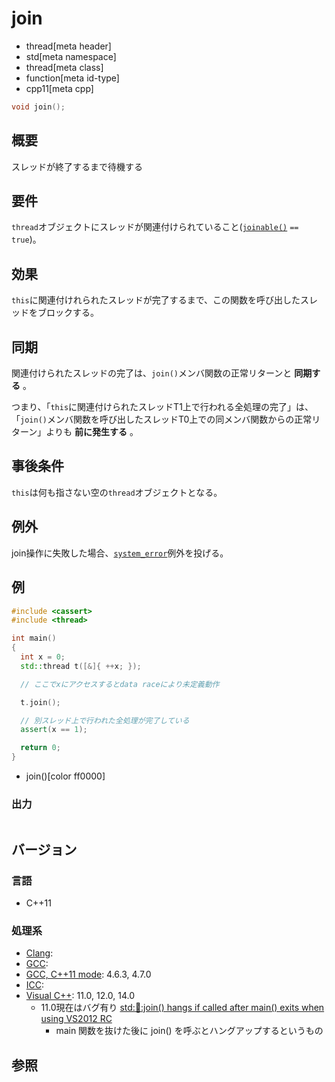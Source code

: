 # join
* thread[meta header]
* std[meta namespace]
* thread[meta class]
* function[meta id-type]
* cpp11[meta cpp]

```cpp
void join();
```

## 概要
スレッドが終了するまで待機する


## 要件
`thread`オブジェクトにスレッドが関連付けられていること([`joinable()`](joinable.md) `== true`)。


## 効果
`this`に関連付けれられたスレッドが完了するまで、この関数を呼び出したスレッドをブロックする。


## 同期
関連付けられたスレッドの完了は、`join()`メンバ関数の正常リターンと **同期する** 。

つまり、「`this`に関連付けられたスレッドT1上で行われる全処理の完了」は、
「`join()`メンバ関数を呼び出したスレッドT0上での同メンバ関数からの正常リターン」よりも **前に発生する** 。


## 事後条件
`this`は何も指さない空の`thread`オブジェクトとなる。


## 例外
join操作に失敗した場合、[`system_error`](/reference/system_error/system_error.md)例外を投げる。


## 例

```cpp
#include <cassert>
#include <thread>

int main()
{
  int x = 0;
  std::thread t([&]{ ++x; });

  // ここでxにアクセスするとdata raceにより未定義動作

  t.join();

  // 別スレッド上で行われた全処理が完了している
  assert(x == 1);

  return 0;
}
```
* join()[color ff0000]

### 出力
```
```

## バージョン
### 言語
- C++11

### 処理系

- [Clang](/implementation.md#clang):
- [GCC](/implementation.md#gcc):
- [GCC, C++11 mode](/implementation.md#gcc): 4.6.3, 4.7.0
- [ICC](/implementation.md#icc):
- [Visual C++](/implementation.md#visual_cpp): 11.0, 12.0, 14.0
    - 11.0現在はバグ有り [std::thread::join() hangs if called after main() exits when using VS2012 RC](https://connect.microsoft.com/VisualStudio/feedback/details/747145/)
        - main 関数を抜けた後に join() を呼ぶとハングアップするというもの


## 参照
